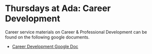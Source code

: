 # Thursdays at Ada: Career Development

Career service materials on Career & Professional Development can be found on the following google documents.

- [Career Development Google Doc]()
